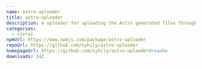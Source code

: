 ```yaml
---
name: astro-uploader
title: astro-uploader
description: A uploader for uploading the Astro generated files through the S3 API.
categories:
  - css+ui
npmUrl: https://www.npmjs.com/package/astro-uploader
repoUrl: https://github.com/syhily/astro-uploader
homepageUrl: https://github.com/syhily/astro-uploader#readme
downloads: 142
---
```

